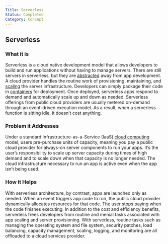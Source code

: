```yaml
---
Title: Serverless
Status: Completed
Category: Concept
---
```

## Serverless

### What it is
Serverless is a cloud native development model that allows developers to build and run applications without having to manage servers. There are still servers in serverless, but they are [abstracted](https://github.com/cncf/glossary/blob/main/definitions/abstraction.md) away from app development. A cloud provider handles the routine work of provisioning, maintaining, and [scaling](https://github.com/cncf/glossary/blob/main/definitions/scalability.md) the server infrastructure. Developers can simply package their code in [containers](https://github.com/cncf/glossary/blob/main/definitions/container.md) for deployment. Once deployed, serverless apps respond to demand and automatically scale up and down as needed. Serverless offerings from public cloud providers are usually metered on-demand through an event-driven execution model. As a result, when a serverless function is sitting idle, it doesn’t cost anything.

### Problem it Addresses
Under a standard Infrastructure-as-a-Service (IaaS) [cloud computing](https://github.com/cncf/glossary/blob/main/definitions/cloud_computing.md) model, users pre-purchase units of capacity, meaning you pay a public cloud provider for always-on server components to run your apps. It’s the user’s responsibility to scale up server capacity during times of high demand and to scale down when that capacity is no longer needed. The cloud infrastructure necessary to run an app is active even when the app isn’t being used.

### How it Helps
With serverless architecture, by contrast, apps are launched only as needed. When an event triggers app code to run, the public cloud provider dynamically allocates resources for that code. The user stops paying when the code finishes executing. In addition to the cost and efficiency benefits, serverless frees developers from routine and menial tasks associated with app scaling and server provisioning. With serverless, routine tasks such as managing the operating system and file system, security patches, load balancing, capacity management, scaling, logging, and monitoring are all offloaded to a cloud services provider.
